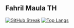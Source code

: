 ## Fahril Maula TH
[![GitHub Streak](http://github-readme-streak-stats.herokuapp.com?user=frostdev03&theme=dark&background=1A1B27)](https://git.io/streak-stats)
[![Top Langs](https://github-readme-stats.vercel.app/api/top-langs/?username=frostdev03&layout=compact&theme=tokyonight)](https://github.com/anuraghazra/github-readme-stats)

